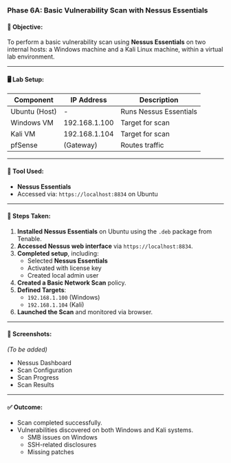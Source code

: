 ### Phase 6A: Basic Vulnerability Scan with Nessus Essentials

#### 🎯 Objective:
To perform a basic vulnerability scan using **Nessus Essentials** on two internal hosts: a Windows machine and a Kali Linux machine, within a virtual lab environment.

---

#### 🖥️ Lab Setup:

| Component     | IP Address       | Description             |
|---------------|------------------|-------------------------|
| Ubuntu (Host) | -                | Runs Nessus Essentials  |
| Windows VM    | 192.168.1.100    | Target for scan         |
| Kali VM       | 192.168.1.104    | Target for scan         |
| pfSense       | (Gateway)        | Routes traffic          |

---

#### 🔧 Tool Used:
- **Nessus Essentials**
- Accessed via: `https://localhost:8834` on Ubuntu

---

#### 🔄 Steps Taken:

1. **Installed Nessus Essentials** on Ubuntu using the `.deb` package from Tenable.
2. **Accessed Nessus web interface** via `https://localhost:8834`.
3. **Completed setup**, including:
   - Selected **Nessus Essentials**
   - Activated with license key
   - Created local admin user
4. **Created a Basic Network Scan** policy.
5. **Defined Targets**:
   - `192.168.1.100` (Windows)
   - `192.168.1.104` (Kali)
6. **Launched the Scan** and monitored via browser.

---

#### 📸 Screenshots:
*(To be added)*  
- Nessus Dashboard  
- Scan Configuration  
- Scan Progress  
- Scan Results  

---

#### ✅ Outcome:
- Scan completed successfully.
- Vulnerabilities discovered on both Windows and Kali systems.
  - SMB issues on Windows
  - SSH-related disclosures
  - Missing patches
